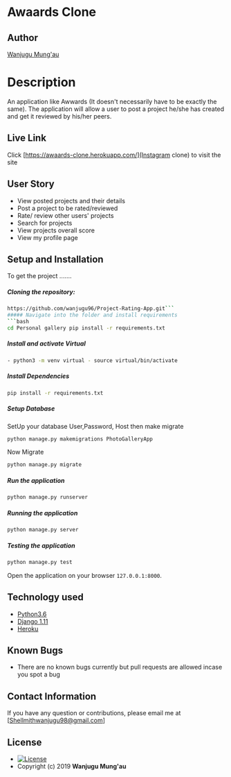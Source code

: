 # Awaards Clone
## Author  
  
[Wanjugu Mung'au](https://github.com/wanjugu96)  
  
# Description  
An application like Awwards (It doesn't necessarily have to be exactly the same). The application will allow a user to post a project he/she has created and get it reviewed by his/her peers.
##  Live Link  
 Click [https://awaards-clone.herokuapp.com/](Instagram clone)  to visit the site
  

## User Story  
  
* View posted projects and their details
* Post a project to be rated/reviewed
* Rate/ review other users' projects
* Search for projects 
* View projects overall score
* View my profile page
  

  
## Setup and Installation  
To get the project .......  
  
##### Cloning the repository:  
 ```bash 
https://github.com/wanjugu96/Project-Rating-App.git```
##### Navigate into the folder and install requirements  
 ```bash 
cd Personal gallery pip install -r requirements.txt 
```
##### Install and activate Virtual  
 ```bash 
- python3 -m venv virtual - source virtual/bin/activate  
```  
##### Install Dependencies  
 ```bash 
 pip install -r requirements.txt 
```  
 ##### Setup Database  
  SetUp your database User,Password, Host then make migrate  
 ```bash 
python manage.py makemigrations PhotoGalleryApp 
 ``` 
 Now Migrate  
 ```bash 
 python manage.py migrate 
```
##### Run the application  
 ```bash 
 python manage.py runserver 
``` 
##### Running the application  
 ```bash 
 python manage.py server 
```
##### Testing the application  
 ```bash 
 python manage.py test 
```
Open the application on your browser `127.0.0.1:8000`.  
  
  
## Technology used  
  
* [Python3.6](https://www.python.org/)  
* [Django 1.11](https://docs.djangoproject.com/en/2.2/)  
* [Heroku](https://heroku.com)  
  
  
## Known Bugs  
* There are no known bugs currently but pull requests are allowed incase you spot a bug  
  
## Contact Information   
If you have any question or contributions, please email me at [Shellmithwanjugu98@gmail.com]  
  
## License 

* [![License](https://img.shields.io/packagist/l/loopline-systems/closeio-api-wrapper.svg)](https://github.com/wanjugu96)  
* Copyright (c) 2019 **Wanjugu Mung'au**
